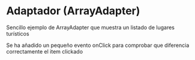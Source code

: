 # Adaptador (ArrayAdapter)

Sencillo ejemplo de ArrayAdapter que muestra un listado de lugares turísticos

Se ha añadido un pequeño evento onClick para comprobar que diferencia correctamente el item clickado
